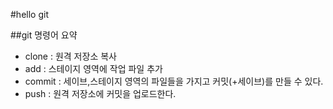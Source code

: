 #hello git

##git 명령어 요약

- clone : 원격 저장소 복사
- add : 스테이지 영역에 작업 파일 추가
- commit : 세이브,스테이지 영역의 파일들을 가지고 커밋(+세이브)를 만들 수 있다.
- push : 원격 저장소에 커밋을 업로드한다.